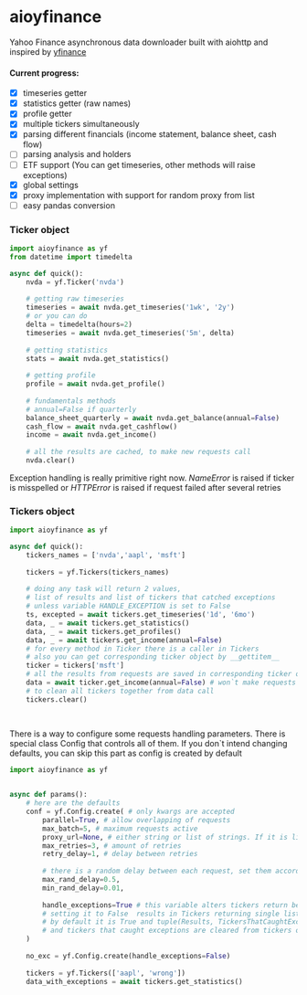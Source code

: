 # aioyfinance

Yahoo Finance asynchronous data downloader built with aiohttp and inspired by [yfinance](https://github.com/ranaroussi/yfinance)

#### Current progress:
- [x] timeseries getter
- [x] statistics getter (raw names)
- [x] profile getter
- [x] multiple tickers simultaneously 
- [x] parsing different financials (income statement, balance sheet, cash flow) 
- [ ] parsing analysis and holders
- [ ] ETF support (You can get timeseries, other methods will raise exceptions)
- [x] global settings
- [x] proxy implementation with support for random proxy from list
- [ ] easy pandas conversion

### Ticker object
```python
import aioyfinance as yf
from datetime import timedelta

async def quick():
    nvda = yf.Ticker('nvda')
    
    # getting raw timeseries
    timeseries = await nvda.get_timeseries('1wk', '2y')
    # or you can do
    delta = timedelta(hours=2)
    timeseries = await nvda.get_timeseries('5m', delta)
    
    # getting statistics
    stats = await nvda.get_statistics()
    
    # getting profile
    profile = await nvda.get_profile()
    
    # fundamentals methods
    # annual=False if quarterly
    balance_sheet_quarterly = await nvda.get_balance(annual=False) 
    cash_flow = await nvda.get_cashflow()
    income = await nvda.get_income()
    
    # all the results are cached, to make new requests call
    nvda.clear()

```

Exception handling is really primitive right now. *NameError* is raised if ticker is misspelled
or *HTTPError* is raised if request failed after several retries

### Tickers object

```python
import aioyfinance as yf

async def quick():
    tickers_names = ['nvda','aapl', 'msft']
    
    tickers = yf.Tickers(tickers_names)
    
    # doing any task will return 2 values,
    # list of results and list of tickers that catched exceptions
    # unless variable HANDLE_EXCEPTION is set to False
    ts, excepted = await tickers.get_timeseries('1d', '6mo')
    data, _ = await tickers.get_statistics()
    data, _ = await tickers.get_profiles()
    data, _ = await tickers.get_income(annual=False)
    # for every method in Ticker there is a caller in Tickers
    # also you can get corresponding ticker object by __gettitem__
    ticker = tickers['msft']
    # all the results from requests are saved in corresponding ticker object, so 
    data = await ticker.get_income(annual=False) # won`t make requests to server
    # to clean all tickers together from data call
    tickers.clear()
    
    
```

There is a way to configure some requests handling parameters. There is special class Config that controls
all of them. If you don`t intend changing defaults, you can skip this part as config is created by default

```python
import aioyfinance as yf


async def params():
    # here are the defaults
    conf = yf.Config.create( # only kwargs are accepted
        parallel=True, # allow overlapping of requests
        max_batch=5, # maximum requests active
        proxy_url=None, # either string or list of strings. If it is list, proxy is picked randomly
        max_retries=3, # amount of retries
        retry_delay=1, # delay between retries
        
        # there is a random delay between each request, set them according to your needs 
        max_rand_delay=0.5,
        min_rand_delay=0.01,
        
        handle_exceptions=True # this variable alters tickers return behaviour. 
        # setting it to False  results in Tickers returning single list of Union[dict, BaseException]
        # by default it is True and tuple(Results, TickersThatCaughtExceptions) is returned
        # and tickers that caught exceptions are cleared from tickers object
    )
    
    no_exc = yf.Config.create(handle_exceptions=False)
    
    tickers = yf.Tickers(['aapl', 'wrong'])
    data_with_exceptions = await tickers.get_statistics()

```
